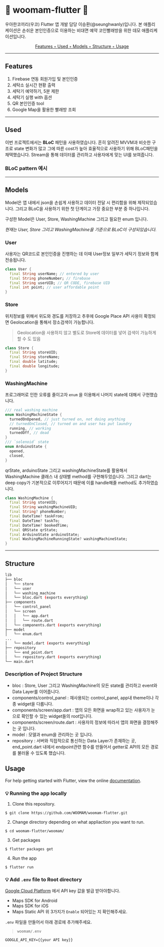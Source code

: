 # 🐘 woomam-flutter 🦣

우아한코끼리(우코) Flutter 앱 개발 담당 이승환(@seunghwanly)입니다. 본 애플리케이션은 손쉬운 본인인증으로 이용하는 비대면 예약 코인빨래방을 위한 데모 애플리케이션입니다.
<p align="center">
  <a href='#features'>Features ◦ </a>
  <a href='#used'>Used ◦ </a>
  <a href='#models'>Models ◦ </a>
  <a href='#structure'>Structure ◦ </a>
  <a href='#usage'>Usage</a>
</p>

---

## Features
1. Firebase 연동 회원가입 및 본인인증
2. 세탁소 실시간 현황 출력
3. 세탁기 예약하기, 5분 제한
4. 세탁기 실행 with 옵션
5. QR 본인인증 tool
6. Google Map을 활용한 빨래방 조회

---

## Used
이번 프로젝트에서는 **BLoC** 패턴을 사용하였습니다. 흔히 알려진 MVVM과 비슷한 구조로 state 변화가 많고 그에 따른 cost가 높아 효율적으로 사용하기 위해 BLoC패턴을 채택했습니다. Stream을 통해 데이터를 관리하고 사용자에게 맞는 UI를 보여줍니다.

### BLoC pattern 예시


---

## Models
Model은 앱 내에서 json을 손쉽게 사용하고 데이터 전달 시 편리함을 위해 제작되었습니다. 그리고 BLoC을 사용하기 위한 첫 단계이고 가장 중요한 부분 중 하나입니다.

구성한 Model은 User, Store, WashingMachine 그리고 필요한 enum 입니다.

*현재는 User, Store 그리고 WashingMachine을 기준으로 BLoC이 구성되있습니다.*

### User
사용자는 QR코드로 본인인증을 진행하는 데 이때 User정보 일부가 세탁기 정보와 함께 전송됩니다.
``` dart
class User {
  final String userName; // entered by user
  final String phoneNumber; // firebase
  final String userUID; // QR CODE, firebase UID
  final int point; // user affordable point
}
```

### Store
위치정보를 위해서 위도와 경도를 저장하고 추후에 Google Place API 사용이 확정되면 Geolocation을 통해서 장소검색이 가능합니다.
> Geolocation을 사용하지 않고 별도로 Store에 데이터를 넣어 검색이 가능하게 할 수 도 있음
```dart
class Store {
  final String storeUID;
  final String storeName;
  final double latitude;
  final double longitude;
}
```

### WashingMachine
프로그래머로 인한 오류를 줄이고자 `enum` 을 이용해서 나머지 state에 대해서 구현했습니다.
``` dart
/// real washing machine
enum WashingMachineState {
  turnedOnOpened, // just turned on, not doing anything
  // turnedOnClosed, // turned on and user has put laundry
  running, // working
  turnedOff, // dead
}
/// `solenoid` state
enum ArduinoState {
  opened,
  closed,
}
```
qrState, arduinoState 그리고 washingMachineState를 활용해서 WashingMachine 클래스 내 상태별 method를 구현해두었습니다. 그리고 dart는 deep copy가 기본적으로 이루어지기 때문에 이를 handle해줄 method도 추가하였습니다.
``` dart
class WashingMachine {
  final String storeUID;
  final String washingMachineUID;
  final String? phoneNumber;
  final DateTime? taskFrom;
  final DateTime? taskTo;
  final DateTime? bookedTime;
  final QRState qrState;
  final ArduinoState arduinoState;
  final WashingMachineRunningState? washingMachineState;
}
```

---

## Structure
``` bash
lib
├── bloc
│   └── store
│   └── user
│   └── washing_machine
│   └── bloc.dart (exports everything)
├── components
│   └── control_panel
│   └── screen
│   │   └── app.dart
│   │   └── route.dart
│   └── components.dart (exports everything)
├── model
│   └── enum.dart
...
│   └── model.dart (exports everything)
├── repository
│   └── end_point.dart
│   └── repository.dart (exports everything)
└── main.dart
```

### Description of Project Structure
- bloc : Store, User 그리고 WashingMachine의 모든 state를 관리하고 event와 Data Layer를 이어줍니다.
- components/control_panel : 재사용되는 control_panel, app내 theme이나 각종 widget을 다룹니다.
- components/screen/app.dart : 앱의 모든 화면을 wrap하고 있는 사용자가 눈으로 확인할 수 있는 widget들의 root입니다.
- components/screen/route.dart : 사용자의 정보에 따라서 앱의 화면을 결정해주는 곳 입니다.
- model : 모델과 enum을 관리하는 곳 입니다.
- repository : 서버와 직접적으로 통신하는 Data Layer가 존재하는 곳, end_point.dart 내에서 endpoint관련 함수를 만들어서 getter로 API의 모든 경로를 불러올 수 있도록 했습니다.

## Usage
For help getting started with Flutter, view the online [documentation](https://flutter.io/).

### :bulb: Running the app locally
1. Clone this repository.
```terminal
$ git clone https://github.com/WOOMAM/woomam-flutter.git
```
2. Change directory depending on what appliaction you want to run.
```terminal
$ cd woomam-flutter/woomam/
```
3. Get packages
```terminal
$ flutter packages get
```
4. Run the app
```terminal
$ flutter run
```

### :bulb: Add `.env` file to Root directory

[Google Cloud Platform](https://console.cloud.google.com/) 에서 API key 값을 발급 받아야합니다.
- Maps SDK for Android
- Maps SDK for iOS
- Maps Static API
위 3가지가 `Enable` 되어있는 지 확인해주세요.

`.env` 파일을 만들어서 아래 경로에 추가해주세요.
> `woomam/.env`

``` env
GOOGLE_API_KEY={{your API key}}
```